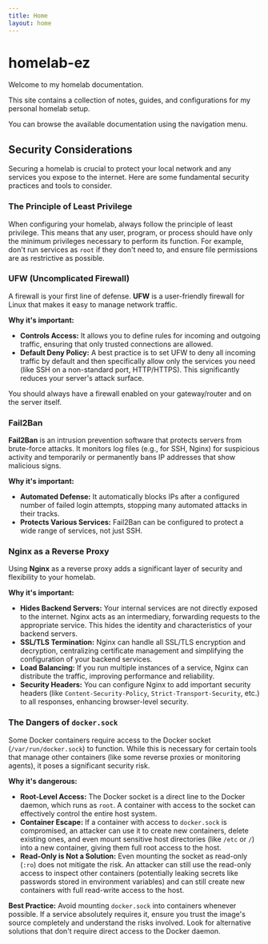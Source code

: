 ```yaml
---
title: Home
layout: home
---
```


# homelab-ez

Welcome to my homelab documentation.

This site contains a collection of notes, guides, and configurations for my personal homelab setup.

You can browse the available documentation using the navigation menu. 

## Security Considerations

Securing a homelab is crucial to protect your local network and any services you expose to the internet. Here are some fundamental security practices and tools to consider.

### The Principle of Least Privilege
When configuring your homelab, always follow the principle of least privilege. This means that any user, program, or process should have only the minimum privileges necessary to perform its function. For example, don't run services as `root` if they don't need to, and ensure file permissions are as restrictive as possible.

### UFW (Uncomplicated Firewall)
A firewall is your first line of defense. **UFW** is a user-friendly firewall for Linux that makes it easy to manage network traffic. 

**Why it's important:**
*   **Controls Access:** It allows you to define rules for incoming and outgoing traffic, ensuring that only trusted connections are allowed.
*   **Default Deny Policy:** A best practice is to set UFW to deny all incoming traffic by default and then specifically allow only the services you need (like SSH on a non-standard port, HTTP/HTTPS). This significantly reduces your server's attack surface.

You should always have a firewall enabled on your gateway/router and on the server itself.

### Fail2Ban
**Fail2Ban** is an intrusion prevention software that protects servers from brute-force attacks. It monitors log files (e.g., for SSH, Nginx) for suspicious activity and temporarily or permanently bans IP addresses that show malicious signs.

**Why it's important:**
*   **Automated Defense:** It automatically blocks IPs after a configured number of failed login attempts, stopping many automated attacks in their tracks.
*   **Protects Various Services:** Fail2Ban can be configured to protect a wide range of services, not just SSH.

### Nginx as a Reverse Proxy
Using **Nginx** as a reverse proxy adds a significant layer of security and flexibility to your homelab.

**Why it's important:**
*   **Hides Backend Servers:** Your internal services are not directly exposed to the internet. Nginx acts as an intermediary, forwarding requests to the appropriate service. This hides the identity and characteristics of your backend servers.
*   **SSL/TLS Termination:** Nginx can handle all SSL/TLS encryption and decryption, centralizing certificate management and simplifying the configuration of your backend services.
*   **Load Balancing:** If you run multiple instances of a service, Nginx can distribute the traffic, improving performance and reliability.
*   **Security Headers:** You can configure Nginx to add important security headers (like `Content-Security-Policy`, `Strict-Transport-Security`, etc.) to all responses, enhancing browser-level security.

### The Dangers of `docker.sock`
Some Docker containers require access to the Docker socket (`/var/run/docker.sock`) to function. While this is necessary for certain tools that manage other containers (like some reverse proxies or monitoring agents), it poses a significant security risk.

**Why it's dangerous:**
*   **Root-Level Access:** The Docker socket is a direct line to the Docker daemon, which runs as `root`. A container with access to the socket can effectively control the entire host system.
*   **Container Escape:** If a container with access to `docker.sock` is compromised, an attacker can use it to create new containers, delete existing ones, and even mount sensitive host directories (like `/etc` or `/`) into a new container, giving them full root access to the host.
*   **Read-Only is Not a Solution:** Even mounting the socket as read-only (`:ro`) does not mitigate the risk. An attacker can still use the read-only access to inspect other containers (potentially leaking secrets like passwords stored in environment variables) and can still create new containers with full read-write access to the host.

**Best Practice:** Avoid mounting `docker.sock` into containers whenever possible. If a service absolutely requires it, ensure you trust the image's source completely and understand the risks involved. Look for alternative solutions that don't require direct access to the Docker daemon. 